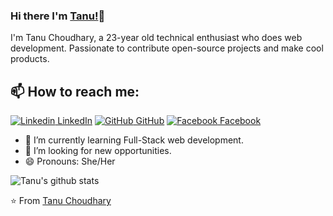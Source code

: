 ### Hi there I'm [Tanu!](https://tanu-choudhary-portfolio.netlify.app/)👋
I'm Tanu Choudhary, a 23-year old technical enthusiast who does web development. Passionate to contribute open-source projects and make cool products.<br>
## 📫 How to reach me: 
[![Linkedin](https://i.stack.imgur.com/gVE0j.png) LinkedIn](https://www.linkedin.com/in/tanu-choudhary) [![GitHub](https://i.stack.imgur.com/tskMh.png) GitHub](https://github.com/tanuchoudhary21) [![Facebook](http://i.imgur.com/fep1WsG.png) Facebook](https://www.facebook.com/profile.php?id=100012374834923)

- 🌱 I’m currently learning Full-Stack web development.
- 👯 I’m looking for new opportunities.
- 😄 Pronouns: She/Her



![Tanu's github stats](https://github-readme-stats.vercel.app/api?username=tanuchoudhary21&show_icons=true&theme=dark)

⭐️ From [Tanu Choudhary](https://github.com/tanuchoudhary21)
